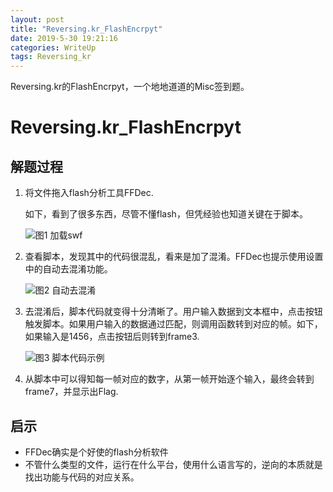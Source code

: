 ```yaml
---
layout: post
title: "Reversing.kr_FlashEncrpyt"
date: 2019-5-30 19:21:16
categories: WriteUp
tags: Reversing_kr
---
```


Reversing.kr的FlashEncrpyt，一个地地道道的Misc签到题。


# Reversing.kr_FlashEncrpyt

## 解题过程

1. 将文件拖入flash分析工具FFDec.

   如下，看到了很多东西，尽管不懂flash，但凭经验也知道关键在于脚本。

   ![图1 加载swf](https://chrishuppor.github.io/image/Snipaste_2019-05-30_16-35-45.PNG)

2. 查看脚本，发现其中的代码很混乱，看来是加了混淆。FFDec也提示使用设置中的自动去混淆功能。

   ![图2 自动去混淆](https://chrishuppor.github.io/image/Snipaste_2019-05-30_16-40-57.PNG)

3. 去混淆后，脚本代码就变得十分清晰了。用户输入数据到文本框中，点击按钮触发脚本。如果用户输入的数据通过匹配，则调用函数转到对应的帧。如下，如果输入是1456，点击按钮后则转到frame3.

   ![图3 脚本代码示例](https://chrishuppor.github.io/image/Snipaste_2019-05-30_16-42-36.PNG)

4. 从脚本中可以得知每一帧对应的数字，从第一帧开始逐个输入，最终会转到frame7，并显示出Flag.

## 启示

* FFDec确实是个好使的flash分析软件
* 不管什么类型的文件，运行在什么平台，使用什么语言写的，逆向的本质就是找出功能与代码的对应关系。